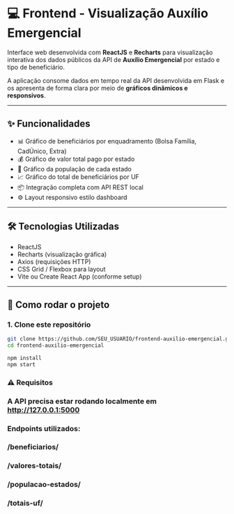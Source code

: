 # 💻 Frontend - Visualização Auxílio Emergencial

Interface web desenvolvida com **ReactJS** e **Recharts** para visualização interativa dos dados públicos da API de **Auxílio Emergencial** por estado e tipo de beneficiário.

A aplicação consome dados em tempo real da API desenvolvida em Flask e os apresenta de forma clara por meio de **gráficos dinâmicos e responsivos**.

---

## ✨ Funcionalidades

- 📊 Gráfico de beneficiários por enquadramento (Bolsa Família, CadÚnico, Extra)
- 💰 Gráfico de valor total pago por estado
- 👥 Gráfico da população de cada estado
- 📈 Gráfico do total de beneficiários por UF
- 📦 Integração completa com API REST local
- ⚙️ Layout responsivo estilo dashboard

---

## 🛠️ Tecnologias Utilizadas

- ReactJS
- Recharts (visualização gráfica)
- Axios (requisições HTTP)
- CSS Grid / Flexbox para layout
- Vite ou Create React App (conforme setup)

---

## 🚀 Como rodar o projeto

### 1. Clone este repositório

```bash
git clone https://github.com/SEU_USUARIO/frontend-auxilio-emergencial.git
cd frontend-auxilio-emergencial
```


```bash
npm install
npm start
```

### ⚠️ Requisitos
### A API precisa estar rodando localmente em http://127.0.0.1:5000

### Endpoints utilizados:

### /beneficiarios/

### /valores-totais/

### /populacao-estados/

### /totais-uf/
